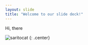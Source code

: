 ```yaml
---
layout: slide
title: "Welcome to our slide deck!"
---
```

Hi, there

![saritocat](https://octodex.github.com/images/saritocat.png)
{: .center}

